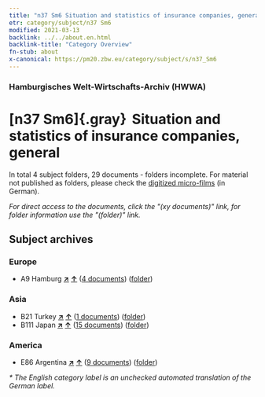 ```yaml
---
title: "n37 Sm6 Situation and statistics of insurance companies, general"
etr: category/subject/n37 Sm6
modified: 2021-03-13
backlink: ../../about.en.html
backlink-title: "Category Overview"
fn-stub: about
x-canonical: https://pm20.zbw.eu/category/subject/s/n37_Sm6
---
```


### Hamburgisches Welt-Wirtschafts-Archiv (HWWA)
# [n37 Sm6]{.gray}&#8201; Situation and statistics of insurance companies, general&#160; 





In total 4 subject folders, 29 documents - folders incomplete.
For material not published as folders, please check the [digitized micro-films](/film/h1_sh.de.html) (in German).

_For direct access to the documents, click the "(xy documents)" link, for folder information use the "(folder)" link._

## Subject archives



### Europe

- A9 Hamburg [**&nearr;**](../../../geo/i/140905/about.en.html "Hamburg (all folders)") [**&uarr;**](../../../geo/about.en.html#A9 "Country category system") (<a href="https://pm20.zbw.eu/dfgview/sh/140905,145728" title="about: Hamburg : Situation and statistics of insurance companies, general" target="_blank">4 documents</a>) ([folder](../../../../folder/sh/1409xx/140905/1457xx/145728/about.en.html))

### Asia

- B21 Turkey [**&nearr;**](../../../geo/i/141111/about.en.html "Turkey (all folders)") [**&uarr;**](../../../geo/about.en.html#B21 "Country category system") (<a href="https://pm20.zbw.eu/dfgview/sh/141111,145728" title="about: Turkey : Situation and statistics of insurance companies, general" target="_blank">1 documents</a>) ([folder](../../../../folder/sh/1411xx/141111/1457xx/145728/about.en.html))
- B111 Japan [**&nearr;**](../../../geo/i/141272/about.en.html "Japan (all folders)") [**&uarr;**](../../../geo/about.en.html#B111 "Country category system") (<a href="https://pm20.zbw.eu/dfgview/sh/141272,145728" title="about: Japan : Situation and statistics of insurance companies, general" target="_blank">15 documents</a>) ([folder](../../../../folder/sh/1412xx/141272/1457xx/145728/about.en.html))

### America

- E86 Argentina [**&nearr;**](../../../geo/i/141692/about.en.html "Argentina (all folders)") [**&uarr;**](../../../geo/about.en.html#E86 "Country category system") (<a href="https://pm20.zbw.eu/dfgview/sh/141692,145728" title="about: Argentina : Situation and statistics of insurance companies, general" target="_blank">9 documents</a>) ([folder](../../../../folder/sh/1416xx/141692/1457xx/145728/about.en.html))


_* The English category label is an unchecked automated translation of the German label._

